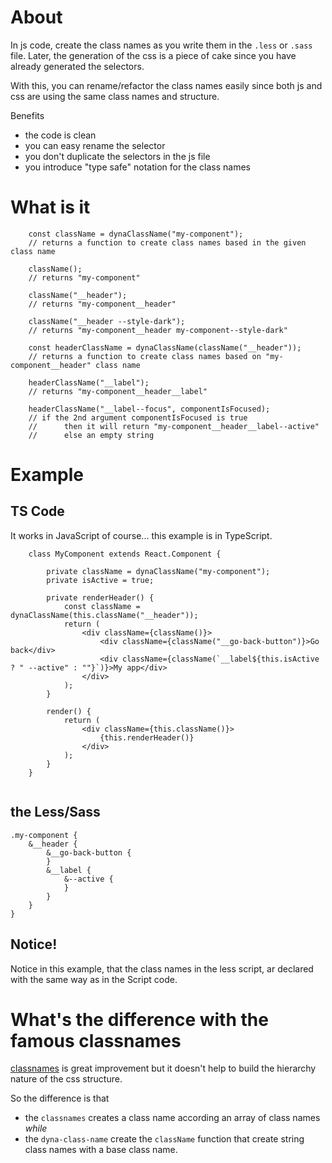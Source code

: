 # About

In js code, create the class names as you write them in the `.less` or `.sass` file. Later, the generation of the css is a piece of cake since you have already generated the selectors.

With this, you can rename/refactor the class names easily since both js and css are using the same class names and structure.

Benefits 
- the code is clean
- you can easy rename the selector
- you don't duplicate the selectors in the js file
- you introduce "type safe" notation for the class names

# What is it

```
    const className = dynaClassName("my-component");
    // returns a function to create class names based in the given class name
    
    className();
    // returns "my-component"
    
    className("__header");
    // returns "my-component__header"

    className("__header --style-dark");
    // returns "my-component__header my-component--style-dark"

    const headerClassName = dynaClassName(className("__header"));
    // returns a function to create class names based on "my-component__header" class name

    headerClassName("__label");
    // returns "my-component__header__label"

    headerClassName("__label--focus", componentIsFocused);
    // if the 2nd argument componentIsFocused is true 
    //      then it will return "my-component__header__label--active" 
    //      else an empty string

```


# Example

## TS Code

It works in JavaScript of course... this example is in TypeScript.

```
    class MyComponent extends React.Component {
    
        private className = dynaClassName("my-component");
        private isActive = true;
        
        private renderHeader() {
            const className = dynaClassName(this.className("__header"));
            return (
                <div className={className()}>
                    <div className={className("__go-back-button")}>Go back</div>
                    <div className={className(`__label${this.isActive ? " --active" : ""}`)}>My app</div>
                </div>
            );
        }
        
        render() {
            return (
                <div className={this.className()}>
                    {this.renderHeader()}
                </div>
            );
        }
    }
    

```

## the Less/Sass

```
.my-component {
    &__header {
        &__go-back-button {
        }
        &__label {
            &--active {
            }
        }
    }
}
```

## Notice!

Notice in this example, that the class names in the less script, ar declared with the same way as in the Script code. 


# What's the difference with the famous classnames

[classnames](https://github.com/JedWatson/classnames) is great improvement but it doesn't help to build the hierarchy nature of the css structure.

So the difference is that
 - the `classnames` creates a class name according an array of class names _while_ 
 - the `dyna-class-name` create the `className` function that create string class names with a base class name.
 
